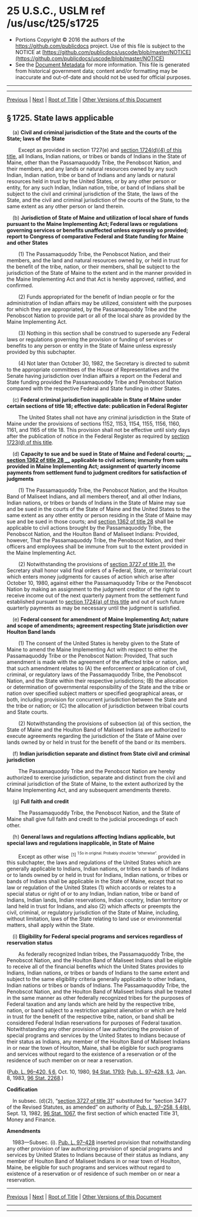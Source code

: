 ---
---

# 25 U.S.C., USLM ref /us/usc/t25/s1725

* Portions Copyright © 2016 the authors of the https://github.com/publicdocs project.
  Use of this file is subject to the NOTICE at [https://github.com/publicdocs/uscode/blob/master/NOTICE](https://github.com/publicdocs/uscode/blob/master/NOTICE)
* See the [Document Metadata](././../../../../..//README.md) for more information.
  This file is generated from historical government data; content and/or formatting may be inaccurate and out-of-date and should not be used for official purposes.

----------
----------

[Previous](./../../../../..//us/usc/t25/ch19/schII/m__us_usc_t25_s1724.md) | [Next](./../../../../..//us/usc/t25/ch19/schII/m__us_usc_t25_s1726.md) | [Root of Title](./../../../../../) | [Other Versions of this Document](https://publicdocs.github.io/go/links?ns=uslm&ref=%2Fus%2Fusc%2Ft25%2Fs1725)

## § 1725. State laws applicable

    (a) __Civil and criminal jurisdiction of the State and the courts of the State; laws of the State__ 

        Except as provided in section 1727(e) and [section 1724(d)(4) of this title][/us/usc/t25/s1724/d/4], all Indians, Indian nations, or tribes or bands of Indians in the State of Maine, other than the Passamaquoddy Tribe, the Penobscot Nation, and their members, and any lands or natural resources owned by any such Indian, Indian nation, tribe or band of Indians and any lands or natural resources held in trust by the United States, or by any other person or entity, for any such Indian, Indian nation, tribe, or band of Indians shall be subject to the civil and criminal jurisdiction of the State, the laws of the State, and the civil and criminal jurisdiction of the courts of the State, to the same extent as any other person or land therein.

    (b) __Jurisdiction of State of Maine and utilization of local share of funds pursuant to the Maine Implementing Act; Federal laws or regulations governing services or benefits unaffected unless expressly so provided; report to Congress of comparative Federal and State funding for Maine and other States__ 

        (1) The Passamaquoddy Tribe, the Penobscot Nation, and their members, and the land and natural resources owned by, or held in trust for the benefit of the tribe, nation, or their members, shall be subject to the jurisdiction of the State of Maine to the extent and in the manner provided in the Maine Implementing Act and that Act is hereby approved, ratified, and confirmed.

        (2) Funds appropriated for the benefit of Indian people or for the administration of Indian affairs may be utilized, consistent with the purposes for which they are appropriated, by the Passamaquoddy Tribe and the Penobscot Nation to provide part or all of the local share as provided by the Maine Implementing Act.

        (3) Nothing in this section shall be construed to supersede any Federal laws or regulations governing the provision or funding of services or benefits to any person or entity in the State of Maine unless expressly provided by this subchapter.

        (4) Not later than October 30, 1982, the Secretary is directed to submit to the appropriate committees of the House of Representatives and the Senate having jurisdiction over Indian affairs a report on the Federal and State funding provided the Passamaquoddy Tribe and Penobscot Nation compared with the respective Federal and State funding in other States.

    (c) __Federal criminal jurisdiction inapplicable in State of Maine under certain sections of title 18; effective date: publication in Federal Register__ 

        The United States shall not have any criminal jurisdiction in the State of Maine under the provisions of sections 1152, 1153, 1154, 1155, 1156, 1160, 1161, and 1165 of title 18. This provision shall not be effective until sixty days after the publication of notice in the Federal Register as required by [section 1723(d) of this title][/us/usc/t25/s1723/d].

    (d) __Capacity to sue and be sued in State of Maine and Federal courts;__  __[__  __section 1362 of title 28__  __][/us/usc/t28/s1362]__  __applicable to civil actions; immunity from suits provided in Maine Implementing Act; assignment of quarterly income payments from settlement fund to judgment creditors for satisfaction of judgments__ 

        (1) The Passamaquoddy Tribe, the Penobscot Nation, and the Houlton Band of Maliseet Indians, and all members thereof, and all other Indians, Indian nations, or tribes or bands of Indians in the State of Maine may sue and be sued in the courts of the State of Maine and the United States to the same extent as any other entity or person residing in the State of Maine may sue and be sued in those courts; and [section 1362 of title 28][/us/usc/t28/s1362] shall be applicable to civil actions brought by the Passamaquoddy Tribe, the Penobscot Nation, and the Houlton Band of Maliseet Indians: Provided, however, That the Passamaquoddy Tribe, the Penobscot Nation, and their officers and employees shall be immune from suit to the extent provided in the Maine Implementing Act.

        (2) Notwithstanding the provisions of [section 3727 of title 31][/us/usc/t31/s3727], the Secretary shall honor valid final orders of a Federal, State, or territorial court which enters money judgments for causes of action which arise after October 10, 1980, against either the Passamaquoddy Tribe or the Penobscot Nation by making an assignment to the judgment creditor of the right to receive income out of the next quarterly payment from the settlement fund established pursuant to [section 1724(a) of this title][/us/usc/t25/s1724/a] and out of such future quarterly payments as may be necessary until the judgment is satisfied.

    (e) __Federal consent for amendment of Maine Implementing Act; nature and scope of amendments; agreement respecting State jurisdiction over Houlton Band lands__ 

        (1) The consent of the United States is hereby given to the State of Maine to amend the Maine Implementing Act with respect to either the Passamaquoddy Tribe or the Penobscot Nation: Provided, That such amendment is made with the agreement of the affected tribe or nation, and that such amendment relates to (A) the enforcement or application of civil, criminal, or regulatory laws of the Passamaquoddy Tribe, the Penobscot Nation, and the State within their respective jurisdictions; (B) the allocation or determination of governmental responsibility of the State and the tribe or nation over specified subject matters or specified geographical areas, or both, including provision for concurrent jurisdiction between the State and the tribe or nation; or (C) the allocation of jurisdiction between tribal courts and State courts.

        (2) Notwithstanding the provisions of subsection (a) of this section, the State of Maine and the Houlton Band of Maliseet Indians are authorized to execute agreements regarding the jurisdiction of the State of Maine over lands owned by or held in trust for the benefit of the band or its members.

    (f) __Indian jurisdiction separate and distinct from State civil and criminal jurisdiction__ 

        The Passamaquoddy Tribe and the Penobscot Nation are hereby authorized to exercise jurisdiction, separate and distinct from the civil and criminal jurisdiction of the State of Maine, to the extent authorized by the Maine Implementing Act, and any subsequent amendments thereto.

    (g) __Full faith and credit__ 

        The Passamaquoddy Tribe, the Penobscot Nation, and the State of Maine shall give full faith and credit to the judicial proceedings of each other.

    (h) __General laws and regulations affecting Indians applicable, but special laws and regulations inapplicable, in State of Maine__ 

        Except as other wise  <sup>\[1\]</sup>  <sup><sup> 1 So in original. Probably should be “otherwise”. </sup></sup>  provided in this subchapter, the laws and regulations of the United States which are generally applicable to Indians, Indian nations, or tribes or bands of Indians or to lands owned by or held in trust for Indians, Indian nations, or tribes or bands of Indians shall be applicable in the State of Maine, except that no law or regulation of the United States (1) which accords or relates to a special status or right of or to any Indian, Indian nation, tribe or band of Indians, Indian lands, Indian reservations, Indian country, Indian territory or land held in trust for Indians, and also (2) which affects or preempts the civil, criminal, or regulatory jurisdiction of the State of Maine, including, without limitation, laws of the State relating to land use or environmental matters, shall apply within the State.

    (i) __Eligibility for Federal special programs and services regardless of reservation status__ 

        As federally recognized Indian tribes, the Passamaquoddy Tribe, the Penobscot Nation, and the Houlton Band of Maliseet Indians shall be eligible to receive all of the financial benefits which the United States provides to Indians, Indian nations, or tribes or bands of Indians to the same extent and subject to the same eligibility criteria generally applicable to other Indians, Indian nations or tribes or bands of Indians. The Passamaquoddy Tribe, the Penobscot Nation, and the Houlton Band of Maliseet Indians shall be treated in the same manner as other federally recognized tribes for the purposes of Federal taxation and any lands which are held by the respective tribe, nation, or band subject to a restriction against alienation or which are held in trust for the benefit of the respective tribe, nation, or band shall be considered Federal Indian reservations for purposes of Federal taxation. Notwithstanding any other provision of law authorizing the provision of special programs and services by the United States to Indians because of their status as Indians, any member of the Houlton Band of Maliseet Indians in or near the town of Houlton, Maine, shall be eligible for such programs and services without regard to the existence of a reservation or of the residence of such member on or near a reservation.

([Pub. L. 96–420, § 6][/us/pl/96/420/s6], Oct. 10, 1980, [94 Stat. 1793][/us/stat/94/1793]; [Pub. L. 97–428, § 3][/us/pl/97/428/s3], Jan. 8, 1983, [96 Stat. 2268][/us/stat/96/2268].)

 __Codification__ 

    In subsec. (d)(2), “[section 3727 of title 31][/us/usc/t31/s3727]” substituted for “section 3477 of the Revised Statutes, as amended” on authority of [Pub. L. 97–258, § 4(b)][/us/pl/97/258/s4/b], Sept. 13, 1982, [96 Stat. 1067][/us/stat/96/1067], the first section of which enacted Title 31, Money and Finance.

 __Amendments__ 

    1983—Subsec. (i). [Pub. L. 97–428][/us/pl/97/428] inserted provision that notwithstanding any other provision of law authorizing provision of special programs and services by United States to Indians because of their status as Indians, any member of Houlton Band of Maliseet Indians in or near town of Houlton, Maine, be eligible for such programs and services without regard to existence of a reservation or of residence of such member on or near a reservation.

----------

[Previous](./../../../../..//us/usc/t25/ch19/schII/m__us_usc_t25_s1724.md) | [Next](./../../../../..//us/usc/t25/ch19/schII/m__us_usc_t25_s1726.md) | [Root of Title](./../../../../../) | [Other Versions of this Document](https://publicdocs.github.io/go/links?ns=uslm&ref=%2Fus%2Fusc%2Ft25%2Fs1725)

----------
----------

[/us/usc/t25/s1724/d/4]: https://publicdocs.github.io/go/links?ns=uslm&ref=%2Fus%2Fusc%2Ft25%2Fs1724%2Fd%2F4
[/us/usc/t25/s1723/d]: https://publicdocs.github.io/go/links?ns=uslm&ref=%2Fus%2Fusc%2Ft25%2Fs1723%2Fd
[/us/usc/t28/s1362]: https://publicdocs.github.io/go/links?ns=uslm&ref=%2Fus%2Fusc%2Ft28%2Fs1362
[/us/usc/t28/s1362]: https://publicdocs.github.io/go/links?ns=uslm&ref=%2Fus%2Fusc%2Ft28%2Fs1362
[/us/usc/t31/s3727]: https://publicdocs.github.io/go/links?ns=uslm&ref=%2Fus%2Fusc%2Ft31%2Fs3727
[/us/usc/t25/s1724/a]: https://publicdocs.github.io/go/links?ns=uslm&ref=%2Fus%2Fusc%2Ft25%2Fs1724%2Fa
[/us/pl/96/420/s6]: https://publicdocs.github.io/go/links?ns=uslm&ref=%2Fus%2Fpl%2F96%2F420%2Fs6
[/us/stat/94/1793]: https://publicdocs.github.io/go/links?ns=uslm&ref=%2Fus%2Fstat%2F94%2F1793
[/us/pl/97/428/s3]: https://publicdocs.github.io/go/links?ns=uslm&ref=%2Fus%2Fpl%2F97%2F428%2Fs3
[/us/stat/96/2268]: https://publicdocs.github.io/go/links?ns=uslm&ref=%2Fus%2Fstat%2F96%2F2268
[/us/usc/t31/s3727]: https://publicdocs.github.io/go/links?ns=uslm&ref=%2Fus%2Fusc%2Ft31%2Fs3727
[/us/pl/97/258/s4/b]: https://publicdocs.github.io/go/links?ns=uslm&ref=%2Fus%2Fpl%2F97%2F258%2Fs4%2Fb
[/us/stat/96/1067]: https://publicdocs.github.io/go/links?ns=uslm&ref=%2Fus%2Fstat%2F96%2F1067
[/us/pl/97/428]: https://publicdocs.github.io/go/links?ns=uslm&ref=%2Fus%2Fpl%2F97%2F428


